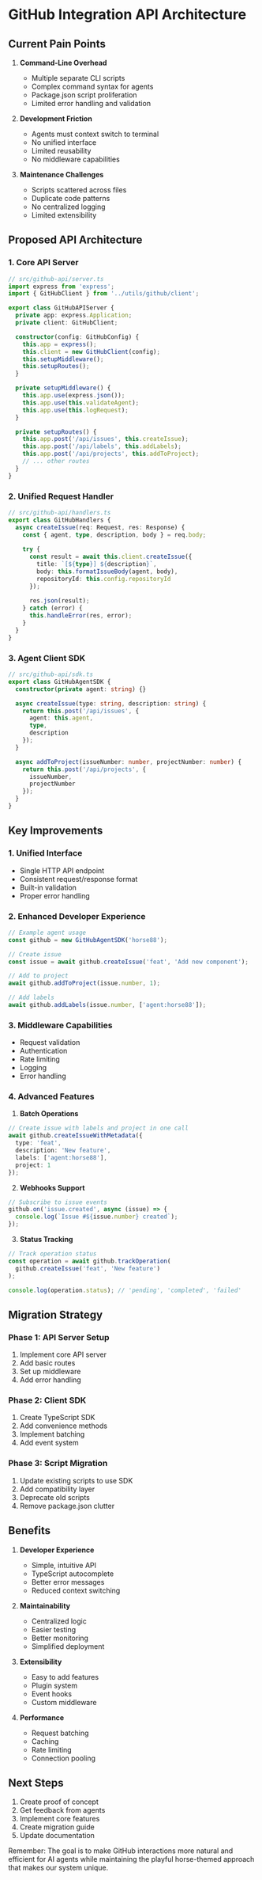 # GitHub Integration API Architecture

## Current Pain Points

1. **Command-Line Overhead**
   - Multiple separate CLI scripts
   - Complex command syntax for agents
   - Package.json script proliferation
   - Limited error handling and validation

2. **Development Friction**
   - Agents must context switch to terminal
   - No unified interface
   - Limited reusability
   - No middleware capabilities

3. **Maintenance Challenges**
   - Scripts scattered across files
   - Duplicate code patterns
   - No centralized logging
   - Limited extensibility

## Proposed API Architecture

### 1. Core API Server

```typescript
// src/github-api/server.ts
import express from 'express';
import { GitHubClient } from '../utils/github/client';

export class GitHubAPIServer {
  private app: express.Application;
  private client: GitHubClient;

  constructor(config: GitHubConfig) {
    this.app = express();
    this.client = new GitHubClient(config);
    this.setupMiddleware();
    this.setupRoutes();
  }

  private setupMiddleware() {
    this.app.use(express.json());
    this.app.use(this.validateAgent);
    this.app.use(this.logRequest);
  }

  private setupRoutes() {
    this.app.post('/api/issues', this.createIssue);
    this.app.post('/api/labels', this.addLabels);
    this.app.post('/api/projects', this.addToProject);
    // ... other routes
  }
}
```

### 2. Unified Request Handler

```typescript
// src/github-api/handlers.ts
export class GitHubHandlers {
  async createIssue(req: Request, res: Response) {
    const { agent, type, description, body } = req.body;
    
    try {
      const result = await this.client.createIssue({
        title: `[${type}] ${description}`,
        body: this.formatIssueBody(agent, body),
        repositoryId: this.config.repositoryId
      });
      
      res.json(result);
    } catch (error) {
      this.handleError(res, error);
    }
  }
}
```

### 3. Agent Client SDK

```typescript
// src/github-api/sdk.ts
export class GitHubAgentSDK {
  constructor(private agent: string) {}

  async createIssue(type: string, description: string) {
    return this.post('/api/issues', {
      agent: this.agent,
      type,
      description
    });
  }

  async addToProject(issueNumber: number, projectNumber: number) {
    return this.post('/api/projects', {
      issueNumber,
      projectNumber
    });
  }
}
```

## Key Improvements

### 1. Unified Interface
- Single HTTP API endpoint
- Consistent request/response format
- Built-in validation
- Proper error handling

### 2. Enhanced Developer Experience
```typescript
// Example agent usage
const github = new GitHubAgentSDK('horse88');

// Create issue
const issue = await github.createIssue('feat', 'Add new component');

// Add to project
await github.addToProject(issue.number, 1);

// Add labels
await github.addLabels(issue.number, ['agent:horse88']);
```

### 3. Middleware Capabilities
- Request validation
- Authentication
- Rate limiting
- Logging
- Error handling

### 4. Advanced Features

1. **Batch Operations**
```typescript
// Create issue with labels and project in one call
await github.createIssueWithMetadata({
  type: 'feat',
  description: 'New feature',
  labels: ['agent:horse88'],
  project: 1
});
```

2. **Webhooks Support**
```typescript
// Subscribe to issue events
github.on('issue.created', async (issue) => {
  console.log(`Issue #${issue.number} created`);
});
```

3. **Status Tracking**
```typescript
// Track operation status
const operation = await github.trackOperation(
  github.createIssue('feat', 'New feature')
);

console.log(operation.status); // 'pending', 'completed', 'failed'
```

## Migration Strategy

### Phase 1: API Server Setup
1. Implement core API server
2. Add basic routes
3. Set up middleware
4. Add error handling

### Phase 2: Client SDK
1. Create TypeScript SDK
2. Add convenience methods
3. Implement batching
4. Add event system

### Phase 3: Script Migration
1. Update existing scripts to use SDK
2. Add compatibility layer
3. Deprecate old scripts
4. Remove package.json clutter

## Benefits

1. **Developer Experience**
   - Simple, intuitive API
   - TypeScript autocomplete
   - Better error messages
   - Reduced context switching

2. **Maintainability**
   - Centralized logic
   - Easier testing
   - Better monitoring
   - Simplified deployment

3. **Extensibility**
   - Easy to add features
   - Plugin system
   - Event hooks
   - Custom middleware

4. **Performance**
   - Request batching
   - Caching
   - Rate limiting
   - Connection pooling

## Next Steps

1. Create proof of concept
2. Get feedback from agents
3. Implement core features
4. Create migration guide
5. Update documentation

Remember: The goal is to make GitHub interactions more natural and efficient for AI agents while maintaining the playful horse-themed approach that makes our system unique.